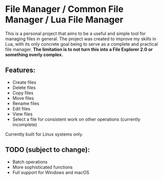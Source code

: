 # File Manager / Common File Manager / Lua File Manager

This is a personal project that aims to be a useful and simple tool for managing files in general. The project was created to improve my skills in Lua, with its only concrete goal being to serve as a complete and practical file manager.
**The limitation is to not turn this into a File Explorer 2.0 or something overly complex.**

## Features:

* Create files
* Delete files
* Copy files
* Move files
* Rename files
* Edit files
* View files
* Select a file for consistent work on other operations (currently incomplete)

Currently built for Linux systems only.

## TODO (subject to change):

* Batch operations
* More sophisticated functions
* Full support for Windows and macOS

